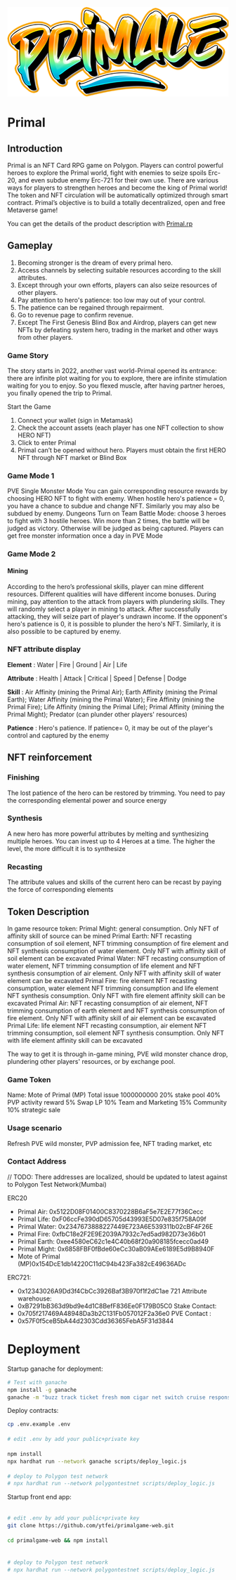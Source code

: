 ![](./doc/head.png)
# Primal
## Introduction
Primal is an NFT Card RPG game on Polygon.
Players can control powerful heroes to explore the Primal world, fight with enemies to seize spoils Erc-20, and even subdue enemy Erc-721 for their own use. There are various ways for players to strengthen heroes and become the king of Primal world!
The token and NFT circulation will be automatically optimized through smart contract.
Primal’s objective is to build a totally decentralized, open and free Metaverse game!

You can get the details of the product description with [Primal.rp](./GameFi-Primal.rp)

## Gameplay
1. Becoming stronger is the dream of every primal hero.
2. Access channels by selecting suitable resources according to the skill attributes.
3. Except through your own efforts, players can also seize resources of other players.
4. Pay attention to hero's patience: too low may out of your control.
5. The patience can be regained through repairment.
6. Go to revenue page to confirm revenue.
7. Except The First Genesis Blind Box and Airdrop, players can get new NFTs by defeating system hero, trading in the market and other ways from other players.

### Game Story
The story starts in 2022, another vast world-Primal opened its entrance: there are infinite plot waiting for you to explore, there are infinite stimulation waiting for you to enjoy.
So you flexed muscle, after having partner heroes, you finally opened the trip to Primal.

Start the Game
1. Connect your wallet (sign in Metamask)
2. Check the account assets (each player has one NFT collection to show HERO NFT)
3. Click to enter Primal
4. Primal can’t be opened without hero. Players must obtain the first HERO NFT through NFT market or Blind Box

### Game Mode 1
PVE
Single Monster Mode
You can gain corresponding resource rewards by choosing HERO NFT to fight with enemy. When hostile hero's patience = 0, you have a chance to subdue and change NFT. Similarly you may also be subdued by enemy.
Dungeons
Turn on Team Battle Mode: choose 3 heroes to fight with 3 hostile heroes.
Win more than 2 times, the battle will be judged as victory. Otherwise will be judged as being captured.
Players can get free monster information once a day in PVE Mode

### Game Mode 2
#### Mining
According to the hero’s professional skills, player can mine different resources. Different qualities will have different income bonuses.
During mining, pay attention to the attack from players with plundering skills. They will randomly select a player in mining to attack. After successfully attacking, they will seize part of player's undrawn income. If the opponent's hero's patience is 0, it is possible to plunder the hero's NFT. Similarly, it is also possible to be captured by enemy.

### NFT attribute display
**Element** :
Water | Fire | Ground | Air | Life

**Attribute** :
Health | Attack | Critical | Speed | Defense | Dodge

**Skill** :
Air Affinity (mining the Primal Air); Earth Affinity (mining the Primal Earth); Water Affinity (mining the Primal Water); Fire Affinity (mining the Primal Fire); Life Affinity (mining the Primal Life); Primal Affinity (mining the Primal Might); Predator (can plunder other players' resources)

**Patience** :
Hero's patience. If patience= 0, it may be out of the player's control and captured by the enemy

## NFT reinforcement

### Finishing
The lost patience of the hero can be restored by trimming. You need to pay the corresponding elemental power and source energy

### Synthesis
A new hero has more powerful attributes by melting and synthesizing multiple heroes. You can invest up to 4 Heroes at a time. The higher the level, the more difficult it is to synthesize

### Recasting
The attribute values and skills of the current hero can be recast by paying the force of corresponding elements

## Token Description
In game resource token:
Primal Might: general consumption. Only NFT of affinity skill of source can be mined
Primal Earth: NFT recasting consumption of soil element, NFT trimming consumption of fire element and NFT synthesis consumption of water element. Only NFT with affinity skill of soil element can be excavated
Primal Water: NFT recasting consumption of water element, NFT trimming consumption of life element and NFT synthesis consumption of air element. Only NFT with affinity skill of water element can be excavated
Primal Fire: fire element NFT recasting consumption, water element NFT trimming consumption and life element NFT synthesis consumption. Only NFT with fire element affinity skill can be excavated
Primal Air: NFT recasting consumption of air element, NFT trimming consumption of earth element and NFT synthesis consumption of fire element. Only NFT with affinity skill of air element can be excavated
Primal Life: life element NFT recasting consumption, air element NFT trimming consumption, soil element NFT synthesis consumption. Only NFT with life element affinity skill can be excavated

The way to get it is through in-game mining, PVE wild monster chance drop, plundering other players' resources, or by exchange pool.

### Game Token
Name: Mote of Primal (MP)
Total issue 1000000000
20% stake pool
40% PVP activity reward
5%  Swap LP
10% Team and Marketing
15% Community
10% strategic sale

### Usage scenario

Refresh PVE wild monster, PVP admission fee, NFT trading market, etc

### Contact Address

// TODO: There addresses are localized, should be updated to latest against to Polygon Test Network(Mumbai)

ERC20
- Primal Air: 0x5122D08F01400C8370228B6aF5e7E2E77f36Cecc
- Primal Life: 0xF06ccFe390dD65705d43993E5D07e835f758A09f
- Primal Water: 0x2347673888227449E723A6E539311b02cBF4F26E
- Primal Fire: 0xfbC18e2F2E9E2039A7932c7ed5ad982D73e36b01
- Primal Earth: 0xee4580eC62c1e4C40b68f20a908185fcecc0ad49
- Primal Might: 0x6858FBF0fBde60eCc30aB09AEe6189E5d9B8940F
- Mote of Primal (MP)0x154DcE1db14220C11dC94b423Fa382cE49636ADc

ERC721: 
- 0x12343026A9Dd3f4CbCc3926Baf3B970f1f2dC1ae
721 Attribute warehouse: 
- 0xB7291bB363d9bd9e4d1C8BefF836Ee0F179B05C0
Stake Contact: 
- 0x705f217469A48948Da3b2C131Fb057012F2a36e0
PVE Contact :
- 0x57F0f5ceB5bA44d2303Cdd36365FebA5F31d3844


# Deployment

Startup ganache for deployment:

```bash
# Test with ganache
npm install -g ganache 
ganache -m "buzz track ticket fresh mom cigar net switch cruise response mention start"
```

Deploy contracts: 
```bash
cp .env.example .env 

# edit .env by add your public+private key

npm install
npx hardhat run --network ganache scripts/deploy_logic.js

# deploy to Polygon test network
# npx hardhat run --network polygontestnet scripts/deploy_logic.js
```

Startup front end app:
```bash

# edit .env by add your public+private key
git clone https://github.com/ytfei/primalgame-web.git

cd primalgame-web && npm install


# deploy to Polygon test network
# npx hardhat run --network polygontestnet scripts/deploy_logic.js
```
